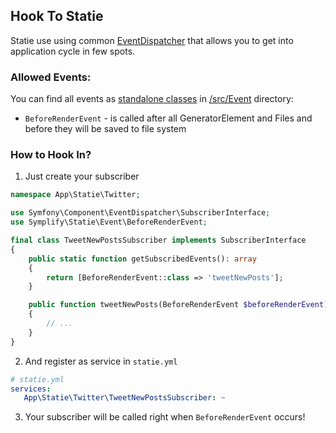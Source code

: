 ## Hook To Statie

Statie use using common [EventDispatcher](https://symfony.com/doc/current/components/event_dispatcher.html) that allows you to get into application cycle in few spots.

### Allowed Events:

You can find all events as [standalone classes](https://pehapkari.cz/blog/2017/07/12/the-bulletproof-event-naming-for-symfony-event-dispatcher/) in [/src/Event](/../src/Event) directory:

- `BeforeRenderEvent` - is called after all GeneratorElement and Files and before they will be saved to file system


### How to Hook In?

1. Just create your subscriber

```php
namespace App\Statie\Twitter;

use Symfony\Component\EventDispatcher\SubscriberInterface;
use Symplify\Statie\Event\BeforeRenderEvent;

final class TweetNewPostsSubscriber implements SubscriberInterface
{
    public static function getSubscribedEvents(): array
    {
        return [BeforeRenderEvent::class => 'tweetNewPosts'];
    }

    public function tweetNewPosts(BeforeRenderEvent $beforeRenderEvent): void
    {
        // ...
    }
}
```

2. And register as service in `statie.yml`

```yml
# statie.yml
services:
   App\Statie\Twitter\TweetNewPostsSubscriber: ~ 
```

3. Your subscriber will be called right when `BeforeRenderEvent` occurs!
